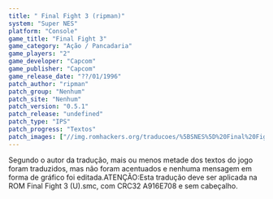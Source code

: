 ```yaml
---
title: " Final Fight 3 (ripman)"
system: "Super NES"
platform: "Console"
game_title: "Final Fight 3"
game_category: "Ação / Pancadaria"
game_players: "2"
game_developer: "Capcom"
game_publisher: "Capcom"
game_release_date: "??/01/1996"
patch_author: "ripman"
patch_group: "Nenhum"
patch_site: "Nenhum"
patch_version: "0.5.1"
patch_release: "undefined"
patch_type: "IPS"
patch_progress: "Textos"
patch_images: ["//img.romhackers.org/traducoes/%5BSNES%5D%20Final%20Fight%203%20-%20ripman%20-%201.png","//img.romhackers.org/traducoes/%5BSNES%5D%20Final%20Fight%203%20-%20ripman%20-%202.png","//img.romhackers.org/traducoes/%5BSNES%5D%20Final%20Fight%203%20-%20ripman%20-%203.png"]
---
```

Segundo o autor da tradução, mais ou menos metade dos textos do jogo foram traduzidos, mas não foram acentuados e nenhuma mensagem em forma de gráfico foi editada.ATENÇÃO:Esta tradução deve ser aplicada na ROM Final Fight 3 (U).smc, com CRC32 A916E708 e sem cabeçalho.